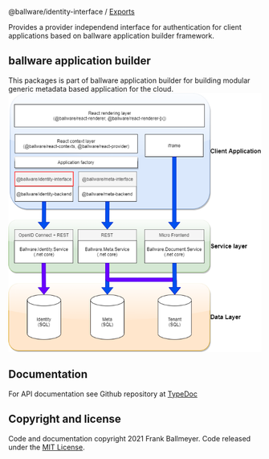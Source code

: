 @ballware/identity-interface / [Exports](modules.md)

Provides a provider independend interface for authentication for client applications based on ballware application builder framework.

## ballware application builder
This packages is part of ballware application builder for building modular generic metadata based application for the cloud.
<img src="https://github.com/frankball/ballware-identity-interface/blob/main/assets/landscape.png">

## Documentation
For API documentation see Github repository at [TypeDoc](docs/modules.md)

## Copyright and license
Code and documentation copyright 2021 Frank Ballmeyer. Code released under the [MIT License](https://github.com/frankball/ballware-identity-interface/blob/main/LICENSE).
